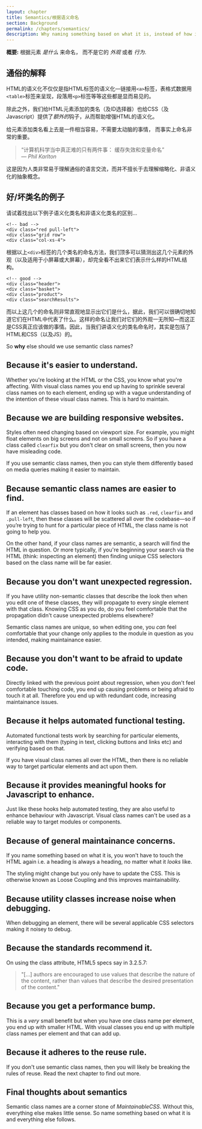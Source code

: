 ```yaml
---
layout: chapter
title: Semantics/根据语义命名
section: Background
permalink: /chapters/semantics/
description: Why naming something based on what it is, instead of how it looks or behaves is a cornerstone of writing well architected and maintainable CSS code.
---
```


**概要:** 根据元素 *是什么* 来命名， 而不是它的 *外观* 或者 *行为*.

## 通俗的解释

HTML的语义化不仅仅是指HTML标签的语义化&mdash;链接用`<a>`标签，表格式数据用`<table>`标签来呈现，段落用`<p>`标签等等这些都是显而易见的。

除此之外，我们给HTML元素添加的类名（及ID选择器）也给CSS（及Javascript）提供了*额外的*钩子，从而帮助增强HTML的语义化。

给元素添加类名看上去是一件相当容易，不需要太动脑的事情， 而事实上命名非常的重要。

> &ldquo;计算机科学当中真正难的只有两件事： 缓存失效和变量命名&rdquo;
<br>&mdash; <cite>Phil Karlton</cite>

这是因为人类非常易于理解通俗的语言交流，而并不擅长于去理解缩略化、非语义化的抽象概念。

## 好/坏类名的例子

请试着找出以下例子语义化类名和非语义化类名的区别...

	<!-- bad -->
	<div class="red pull-left">
	<div class="grid row">
	<div class="col-xs-4">

根据以上`<div>`标签的几个类名的命名方法，我们顶多可以猜测出这几个元素的外观（以及适用于小屏幕或大屏幕），却完全看不出来它们表示什么样的HTML结构。

	<!-- good -->
	<div class="header">
	<div class="basket">
	<div class="product">
	<div class="searchResults">

而以上这几个的命名则非常直观地显示出它们是什么，据此，我们可以很确切地知道它们在HTML中代表了什么。这样的命名让我们对它们的外观一无所知&mdash;而这正是CSS真正应该做的事情。因此，当我们讲语义化的类名命名时，其实是包括了HTML和CSS（以及JS）的。

So **why** else should we use semantic class names?

## Because it's easier to understand.

Whether you're looking at the HTML or the CSS, you know what you're affecting. With visual class names you end up having to sprinkle several class names on to each element, ending up with a vague understanding of the intention of these visual class names. This is hard to maintain.

## Because we are building responsive websites.

Styles often need changing based on viewport size. For example, you might float elements on big screens and not on small screens. So if you have a class called `clearfix` but you don't clear on small screens, then you now have misleading code.

If you use semantic class names, then you can style them differently based on media queries making it easier to maintain.

## Because semantic class names are easier to find.

If an element has classes based on how it looks such as `.red`, `clearfix` and `.pull-left`, then these classes will be scattered all over the codebase&mdash;so if you’re trying to hunt for a particular piece of HTML, the class name is not going to help you.

On the other hand, if your class names are semantic, a search will find the HTML in question. Or more typically, if you're beginning your search via the HTML (think: inspecting an element) then finding unique CSS selectors based on the class name will be far easier.

## Because you don't want unexpected regression.

If you have utility non-semantic classes that describe the look then when you edit one of these classes, they will propagate to every single element with that class. Knowing CSS as you do, do you feel comfortable that the propagation didn't cause unexpected problems elsewhere?

Semantic class names are unique, so when editing one, you *can* feel comfortable that your change only applies to the module in question as you intended, making maintainance easier.

## Because you don't want to be afraid to update code.

Directly linked with the previous point about regression, when you don't feel comfortable touching code, you end up causing problems or being afraid to touch it at all. Therefore you end up with redundant code, increasing maintainance issues.

## Because it helps automated functional testing.

Automated functional tests work by searching for particular elements, interacting with them (typing in text, clicking buttons and links etc) and verifying based on that.

If you have visual class names all over the HTML, then there is no reliable way to target particular elements and act upon them.

## Because it provides meaningful hooks for Javascript to enhance.

Just like these hooks help automated testing, they are also useful to enhance behaviour with Javascript. Visual class names can't be used as a reliable way to target modules or components.

## Because of general maintainance concerns.

If you name something based on what it is, you won't have to touch the HTML again i.e. a heading is always a heading, no matter what it *looks* like.

The styling might change but you only have to update the CSS. This is otherwise known as Loose Coupling and this improves maintainability.

## Because utility classes increase noise when debugging.

When debugging an element, there will be several applicable CSS selectors making it noisey to debug.

## Because the standards recommend it.

On using the class attribute, HTML5 specs say in 3.2.5.7:

> "[...] authors are encouraged to use values that describe the nature of the content, rather than values that describe the desired presentation of the content."

## Because you get a performance bump.

This is a *very* small benefit but when you have one class name per element, you end up with smaller HTML. With visual classes you end up with multiple class names per element and that can add up.

## Because it adheres to the reuse rule.

If you don't use semantic class names, then you will likely be breaking the rules of reuse. Read the next chapter to find out more.

<!--## Why? Because visual class names might declare the same property!

It's likely that several different utility classes could refer to the same property meaning order matters and performance degrades.

Think of an example of this.
-->

## Final thoughts about semantics

Semantic class names are a corner stone of *MaintainableCSS*. Without this, everything else makes little sense. So name something based on what it is and everything else follows.

